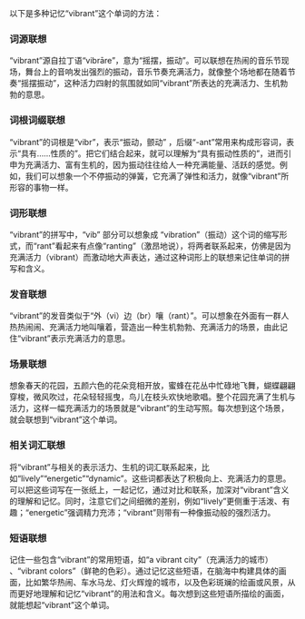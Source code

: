 以下是多种记忆“vibrant”这个单词的方法：

### 词源联想
“vibrant”源自拉丁语“vibrāre”，意为“摇摆，振动”。可以联想在热闹的音乐节现场，舞台上的音响发出强烈的振动，音乐节奏充满活力，就像整个场地都在随着节奏“摇摆振动”，这种活力四射的氛围就如同“vibrant”所表达的充满活力、生机勃勃的意思。

### 词根词缀联想
“vibrant”的词根是“vibr”，表示“振动，颤动” ，后缀“-ant”常用来构成形容词，表示“具有……性质的”。把它们结合起来，就可以理解为“具有振动性质的”，进而引申为充满活力、富有生机的，因为振动往往给人一种充满能量、活跃的感觉。例如，我们可以想象一个不停振动的弹簧，它充满了弹性和活力，就像“vibrant”所形容的事物一样。

### 词形联想
“vibrant”的拼写中，“vib” 部分可以想象成 “vibration”（振动）这个词的缩写形式，而“rant”看起来有点像“ranting”（激昂地说），将两者联系起来，仿佛是因为充满活力（vibrant）而激动地大声表达，通过这种词形上的联想来记住单词的拼写和含义。

### 发音联想
“vibrant”的发音类似于“外（vi）边（br）嚷（rant）”。可以想象在外面有一群人热热闹闹、充满活力地叫嚷着，营造出一种生机勃勃、充满活力的场景，由此记住“vibrant”表示充满活力的意思。

### 场景联想
想象春天的花园，五颜六色的花朵竞相开放，蜜蜂在花丛中忙碌地飞舞，蝴蝶翩翩穿梭，微风吹过，花朵轻轻摇曳，鸟儿在枝头欢快地歌唱。整个花园充满了生机与活力，这样一幅充满活力的场景就是“vibrant”的生动写照。每次想到这个场景，就会联想到“vibrant”这个单词。

### 相关词汇联想
将“vibrant”与相关的表示活力、生机的词汇联系起来，比如“lively”“energetic”“dynamic”。这些词都表达了积极向上、充满活力的意思。可以把这些词写在一张纸上，一起记忆，通过对比和联系，加深对“vibrant”含义的理解和记忆。同时，注意它们之间细微的差别，例如“lively”更侧重于活泼、有趣；“energetic”强调精力充沛；“vibrant”则带有一种像振动般的强烈活力。

### 短语联想
记住一些包含“vibrant”的常用短语，如“a vibrant city”（充满活力的城市） 、“vibrant colors”（鲜艳的色彩）。通过记忆这些短语，在脑海中构建具体的画面，比如繁华热闹、车水马龙、灯火辉煌的城市，以及色彩斑斓的绘画或风景，从而更好地理解和记忆“vibrant”的用法和含义。每次想到这些短语所描绘的画面，就能想起“vibrant”这个单词。 